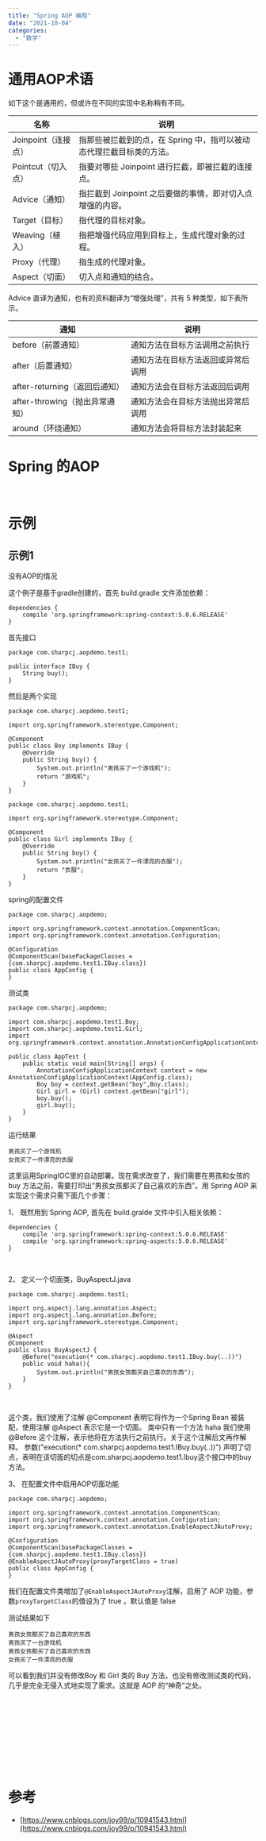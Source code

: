 ```yaml
---
title: "Spring AOP 编程"
date: "2021-10-04"
categories: 
  - "数学"
---
```


# 通用AOP术语

如下这个是通用的，但或许在不同的实现中名称稍有不同。

| 名称 | 说明 |
| --- | --- |
| Joinpoint（连接点） | 指那些被拦截到的点，在 Spring 中，指可以被动态代理拦截目标类的方法。 |
| Pointcut（切入点） | 指要对哪些 Joinpoint 进行拦截，即被拦截的连接点。 |
| Advice（通知） | 指拦截到 Joinpoint 之后要做的事情，即对切入点增强的内容。 |
| Target（目标） | 指代理的目标对象。 |
| Weaving（植入） | 指把增强代码应用到目标上，生成代理对象的过程。 |
| Proxy（代理） | 指生成的代理对象。 |
| Aspect（切面） | 切入点和通知的结合。 |

Advice 直译为通知，也有的资料翻译为“增强处理”，共有 5 种类型，如下表所示。

| 通知 | 说明 |
| --- | --- |
| before（前置通知） | 通知方法在目标方法调用之前执行 |
| after（后置通知） | 通知方法在目标方法返回或异常后调用 |
| after-returning（返回后通知） | 通知方法会在目标方法返回后调用 |
| after-throwing（抛出异常通知） | 通知方法会在目标方法抛出异常后调用 |
| around（环绕通知） | 通知方法会将目标方法封装起来 |

# Spring 的AOP

 

# 示例

## 示例1

没有AOP的情况

这个例子是基于gradle创建的，首先 build.gradle 文件添加依赖：

```
dependencies {
    compile 'org.springframework:spring-context:5.0.6.RELEASE'
}
```

首先接口

```
package com.sharpcj.aopdemo.test1;

public interface IBuy {
    String buy();
}
```

然后是两个实现

```
package com.sharpcj.aopdemo.test1;

import org.springframework.stereotype.Component;

@Component
public class Boy implements IBuy {
    @Override
    public String buy() {
        System.out.println("男孩买了一个游戏机");
        return "游戏机";
    }
}
```

```
package com.sharpcj.aopdemo.test1;

import org.springframework.stereotype.Component;

@Component
public class Girl implements IBuy {
    @Override
    public String buy() {
        System.out.println("女孩买了一件漂亮的衣服");
        return "衣服";
    }
}
```

spring的配置文件

```
package com.sharpcj.aopdemo;

import org.springframework.context.annotation.ComponentScan;
import org.springframework.context.annotation.Configuration;

@Configuration
@ComponentScan(basePackageClasses = {com.sharpcj.aopdemo.test1.IBuy.class})
public class AppConfig {
}
```

测试类

```
package com.sharpcj.aopdemo;

import com.sharpcj.aopdemo.test1.Boy;
import com.sharpcj.aopdemo.test1.Girl;
import org.springframework.context.annotation.AnnotationConfigApplicationContext;

public class AppTest {
    public static void main(String[] args) {
        AnnotationConfigApplicationContext context = new AnnotationConfigApplicationContext(AppConfig.class);
        Boy boy = context.getBean("boy",Boy.class);
        Girl girl = (Girl) context.getBean("girl");
        boy.buy();
        girl.buy();
    }
}
```

运行结果

```
男孩买了一个游戏机
女孩买了一件漂亮的衣服
```

这里运用SpringIOC里的自动部署。现在需求改变了，我们需要在男孩和女孩的 buy 方法之前，需要打印出“男孩女孩都买了自己喜欢的东西”。用 Spring AOP 来实现这个需求只需下面几个步骤：

1、 既然用到 Spring AOP, 首先在 build.gralde 文件中引入相关依赖：

```
dependencies {
    compile 'org.springframework:spring-context:5.0.6.RELEASE'
    compile 'org.springframework:spring-aspects:5.0.6.RELEASE'
}
```

 

2、 定义一个切面类，BuyAspectJ.java

```
package com.sharpcj.aopdemo.test1;

import org.aspectj.lang.annotation.Aspect;
import org.aspectj.lang.annotation.Before;
import org.springframework.stereotype.Component;

@Aspect
@Component
public class BuyAspectJ {
    @Before("execution(* com.sharpcj.aopdemo.test1.IBuy.buy(..))")
    public void haha(){
        System.out.println("男孩女孩都买自己喜欢的东西");
    }
}
```

 

这个类，我们使用了注解 @Component 表明它将作为一个Spring Bean 被装配，使用注解 @Aspect 表示它是一个切面。 类中只有一个方法 haha 我们使用 @Before 这个注解，表示他将在方法执行之前执行。关于这个注解后文再作解释。 参数("execution(\* com.sharpcj.aopdemo.test1.IBuy.buy(..))") 声明了切点，表明在该切面的切点是com.sharpcj.aopdemo.test1.Ibuy这个接口中的buy方法。

3、 在配置文件中启用AOP切面功能

```
package com.sharpcj.aopdemo;

import org.springframework.context.annotation.ComponentScan;
import org.springframework.context.annotation.Configuration;
import org.springframework.context.annotation.EnableAspectJAutoProxy;

@Configuration
@ComponentScan(basePackageClasses = {com.sharpcj.aopdemo.test1.IBuy.class})
@EnableAspectJAutoProxy(proxyTargetClass = true)
public class AppConfig {
}
```

我们在配置文件类增加了`@EnableAspectJAutoProxy`注解，启用了 AOP 功能，参数`proxyTargetClass`的值设为了 true 。默认值是 false

测试结果如下

```
男孩女孩都买了自己喜欢的东西
男孩买了一台游戏机
男孩女孩都买了自己喜欢的东西
女孩买了一件漂亮的衣服
```

可以看到我们并没有修改Boy 和 Girl 类的 Buy 方法，也没有修改测试类的代码，几乎是完全无侵入式地实现了需求。这就是 AOP 的“神奇”之处。

 

 

 

 

 

# 参考

- [https://www.cnblogs.com/joy99/p/10941543.html](https://www.cnblogs.com/joy99/p/10941543.html)
